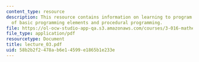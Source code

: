 ```yaml
---
content_type: resource
description: This resource contains information on learning to program in mathematica,  acquiring
  of basic programming elements and procedural programming.
file: https://ol-ocw-studio-app-qa.s3.amazonaws.com/courses/3-016-mathematics-for-materials-scientists-and-engineers-fall-2005/58b2b2f2478ab6e14599e1865b1e233e_lecture_03.pdf
file_type: application/pdf
resourcetype: Document
title: lecture_03.pdf
uid: 58b2b2f2-478a-b6e1-4599-e1865b1e233e
---
```

